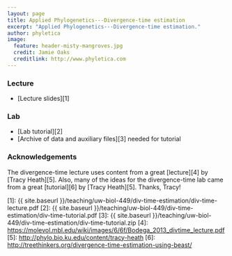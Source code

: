 ```yaml
---
layout: page
title: Applied Phylogenetics---Divergence-time estimation
excerpt: "Applied Phylogenetics---Divergence-time estimation."
author: phyletica
image:
  feature: header-misty-mangroves.jpg
  credit: Jamie Oaks
  creditlink: http://www.phyletica.com
---
```


### Lecture

*   [Lecture slides][1]

### Lab

*   [Lab tutorial][2]
*   [Archive of data and auxiliary files][3] needed for tutorial

### Acknowledgements

The divergence-time lecture uses content from a great [lecture][4] by [Tracy Heath][5]. Also, many of the ideas for the divergence-time lab came from a great [tutorial][6] by [Tracy Heath][5]. Thanks, Tracy!


 [1]: {{ site.baseurl }}/teaching/uw-biol-449/div-time-estimation/div-time-lecture.pdf
 [2]: {{ site.baseurl }}/teaching/uw-biol-449/div-time-estimation/div-time-tutorial.pdf
 [3]: {{ site.baseurl }}/teaching/uw-biol-449/div-time-estimation/div-time-tutorial.zip
 [4]: https://molevol.mbl.edu/wiki/images/6/6f/Bodega_2013_divtime_lecture.pdf
 [5]: http://phylo.bio.ku.edu/content/tracy-heath
 [6]: http://treethinkers.org/divergence-time-estimation-using-beast/
